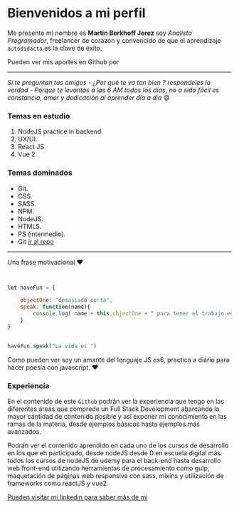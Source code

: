 # Bienvenidos a mi perfil

Me presento mi nombre es **Martin Berkhoff Jerez**
 soy *Analista Programador*, freelancer de corazón y convencido de que el aprendizaje `autodidacta` es la clave de éxito.

Pueden ver mis aportes en Github por 

--------------------------------------

 *Si te preguntan tus amigos - ¿Por qué te va tan bien ? respondeles la verdad - Porque te levantas a las 6 AM todos los días, no a sido fácil es constancia, amor y dedicación al aprender día a día* :smile:


### Temas en estudio


1. NodeJS practice in backend.
2. UX/UI.
3. React JS
4. Vue 2


### Temas dominados 

- Git.
- CSS.
- SASS.
- NPM.
- NodeJS.
- HTML5.
- PS (intermedio).
- Git [ir al repo ](https://github.com/martin281992/-Github-practice "click ")

------------------------------------------

Una frase motivacional :heart:

````js


let haveFun = {

	objectOne: "demasiado corta",
	speak: function(name){
		console.log( name + this.objectOne + " para tener el trabajo equivocado")
	}
}


haveFun.speak("La vida es ")

````

Como pueden ver soy un amante del lenguaje JS es6, practica a diario para hacer poesía con javascript. :heart:


### Experiencia 

En el contenido de este `Github` podrán ver la experiencia que tengo en las diferentes áreas que comprede un  Full Stack Development abarcando la mayor cantidad de contenido posible y asi exponer mi conocimiento en las ramas de la materia, desde ejemplos básicos hasta ejemplos más avanzados.

Podrán ver el contenido aprendido en cada uno de los cursos de desarrollo en los que eh participado, desde nodeJS desde 0 en escuela digital más todos los cursos de nodeJS de udemy para el back-end hasta desarrollo web front-end utilizando herramientas de procesamiento como gulp, maquetación de páginas web responsive con sass, mixins y utilización de frameworks como reactJS y vue2.



[Pueden visitar mi linkedin para saber más de mi](https://cl.linkedin.com/in/martin-francisco-berkhoff-jerez-7b792311a
  "click me baby")
